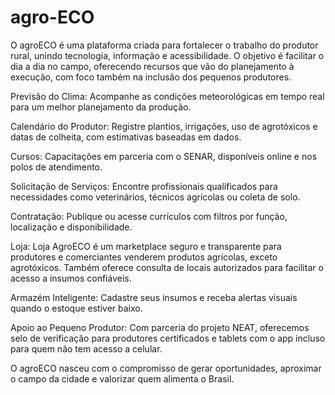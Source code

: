 # agro-ECO
O agroECO é uma plataforma criada para fortalecer o trabalho do produtor rural, unindo tecnologia, informação e acessibilidade. O objetivo é facilitar o dia a dia no campo, oferecendo recursos que vão do planejamento à execução, com foco também na inclusão dos pequenos produtores.

Previsão do Clima: Acompanhe as condições meteorológicas em tempo real para um melhor planejamento da produção.

Calendário do Produtor: Registre plantios, irrigações, uso de agrotóxicos e datas de colheita, com estimativas baseadas em dados.

Cursos: Capacitações em parceria com o SENAR, disponíveis online e nos polos de atendimento.

Solicitação de Serviços: Encontre profissionais qualificados para necessidades como veterinários, técnicos agrícolas ou coleta de solo.

Contratação: Publique ou acesse currículos com filtros por função, localização e disponibilidade.

Loja: Loja AgroECO é um marketplace seguro e transparente para produtores e comerciantes venderem produtos agrícolas, exceto agrotóxicos. Também oferece consulta de locais autorizados para facilitar o acesso a insumos confiáveis.

Armazém Inteligente: Cadastre seus insumos e receba alertas visuais quando o estoque estiver baixo.

Apoio ao Pequeno Produtor: Com parceria do projeto NEAT, oferecemos selo de verificação para produtores certificados e tablets com o app incluso para quem não tem acesso a celular.

O agroECO nasceu com o compromisso de gerar oportunidades, aproximar o campo da cidade e valorizar quem alimenta o Brasil.